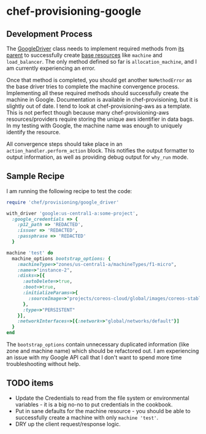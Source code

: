 # chef-provisioning-google

## Development Process

The [GoogleDriver](https://github.com/someara/chef-provisioning-google/blob/master/lib/chef/provisioning/google_driver/driver.rb) class needs to implement required methods from [its parent](https://github.com/chef/chef-provisioning/blob/master/lib/chef/provisioning/driver.rb) to successfully create [base resources](https://github.com/chef/chef-provisioning/tree/master/lib/chef/resource) like `machine` and `load_balancer`.  The only method defined so far is `allocation_machine`, and I am currently experiencing an error.

Once that method is completed, you should get another `NoMethodError` as the base driver tries to complete the machine convergence process.  Implementing all these required methods should successfully create the machine in Google.  Documentation is available in chef-provisioning, but it is slightly out of date.  I tend to look at chef-provisioning-aws as a template.  This is not perfect though because many chef-provisioning-aws resources/providers require storing the unique aws identifier in data bags.  In my testing with Google, the machine name was enough to uniquely identify the resource.

All convergence steps should take place in an `action_handler.perform_action` block.  This notifies the output formatter to output information, as well as providing debug output for `why_run` mode.  

## Sample Recipe

I am running the following recipe to test the code:

```ruby
require 'chef/provisioning/google_driver'

with_driver 'google:us-central1-a:some-project',
  :google_credentials => {
    :p12_path => 'REDACTED',
    :issuer => 'REDACTED',
    :passphrase => 'REDACTED'
  }

machine 'test' do
  machine_options bootstrap_options: {
    :machineType=>"zones/us-central1-a/machineTypes/f1-micro",
    :name=>"instance-2",
    :disks=>[{
      :autoDelete=>true,
      :boot=>true,
      :initializeParams=>{
        :sourceImage=>"projects/coreos-cloud/global/images/coreos-stable-607-0-0-v20150317"
      },
      :type=>"PERSISTENT"
    }],
    :networkInterfaces=>[{:network=>"global/networks/default"}]
  }
end
```

The `bootstrap_options` contain unnecessary duplicated information (like zone and machine name) which should be refactored out.  I am experiencing an issue with my Google API call that I don't want to spend more time troubleshooting without help.

## TODO items

* Update the Credentials to read from the file system or environmental variables - it is a big no-no to put credentials in the cookbook.
* Put in sane defaults for the machine resource - you should be able to successfully create a machine with only `machine 'test'`.
* DRY up the client request/response logic.
